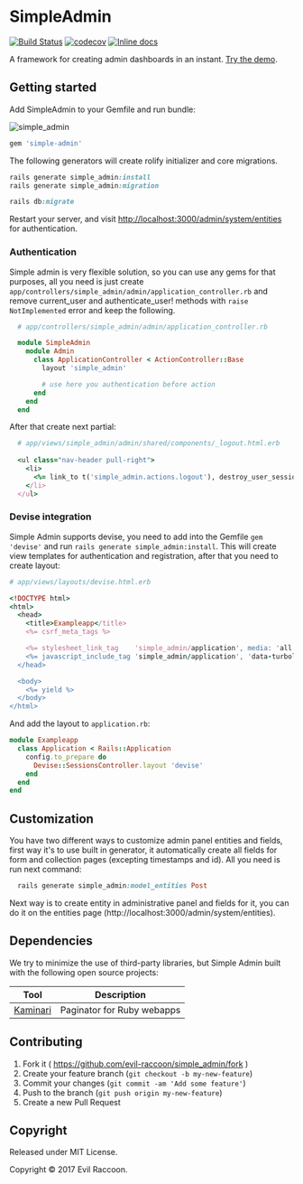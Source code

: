 # SimpleAdmin

[![Build Status](https://travis-ci.org/evil-raccoon/simple-admin.svg?branch=master)](https://travis-ci.org/evil-raccoon/simple-admin)
[![codecov](https://codecov.io/gh/evil-raccoon/simple_admin/branch/master/graph/badge.svg)](https://codecov.io/gh/evil-raccoon/simple_admin)
[![Inline docs](http://inch-ci.org/github/evil-raccoon/simple_admin.svg)](http://inch-ci.org/github/evil-raccoon/simple_admin)

A framework for creating admin dashboards in an instant.
[Try the demo][demo].

## Getting started
Add SimpleAdmin to your Gemfile and run bundle:

![simple_admin](https://i.imgur.com/s1fGVRq.png)

```ruby
gem 'simple-admin'
```

The following generators will create rolify initializer and core migrations.  

```ruby
rails generate simple_admin:install
rails generate simple_admin:migration

rails db:migrate
```

Restart your server, and visit [http://localhost:3000/admin/system/entities](http://localhost:3000/admin/system/entities) for authentication.

### Authentication

Simple admin is very flexible solution, so you can use any gems for that purposes, all you need is just create `app/controllers/simple_admin/admin/application_controller.rb` and remove current_user and authenticate_user! methods with `raise NotImplemented` error and keep the following.

```ruby
  # app/controllers/simple_admin/admin/application_controller.rb

  module SimpleAdmin
    module Admin
      class ApplicationController < ActionController::Base
        layout 'simple_admin'

        # use here you authentication before action  
      end
    end
  end
```

After that create next partial:

```ruby
  # app/views/simple_admin/admin/shared/components/_logout.html.erb
  
  <ul class="nav-header pull-right">
    <li>
      <%= link_to t('simple_admin.actions.logout'), destroy_user_session_path, method: :delete %>
    </li>
  </ul>
```

### Devise integration
Simple Admin supports devise, you need to add into the Gemfile `gem 'devise'` and run `rails generate simple_admin:install`. This will create view templates for authentication and registration, after that you need to create layout:

```ruby
# app/views/layouts/devise.html.erb

<!DOCTYPE html>
<html>
  <head>
    <title>Exampleapp</title>
    <%= csrf_meta_tags %>

    <%= stylesheet_link_tag    'simple_admin/application', media: 'all', 'data-turbolinks-track': 'reload' %>
    <%= javascript_include_tag 'simple_admin/application', 'data-turbolinks-track': 'reload' %>
  </head>

  <body>
    <%= yield %>
  </body>
</html>
```

And add the layout to `application.rb`:

```ruby
module Exampleapp
  class Application < Rails::Application
    config.to_prepare do
      Devise::SessionsController.layout 'devise'
    end
  end
end
```

## Customization
You have two different ways to customize admin panel entities and fields, first way it's to use built in generator, it automatically create all fields for form and collection pages (excepting timestamps and id). All you need is run next command:

```ruby
  rails generate simple_admin:model_entities Post
```
Next way is to create entity in administrative panel and fields for it, you can do it on the entities page (http://localhost:3000/admin/system/entities).

## Dependencies

We try to minimize the use of third-party libraries, but Simple Admin built with the following open source projects:

Tool                  | Description
--------------------- | -----------
[Kaminari]            | Paginator for Ruby webapps

[Kaminari]: https://github.com/kaminari/kaminari

## Contributing

1. Fork it ( https://github.com/evil-raccoon/simple_admin/fork )
2. Create your feature branch (`git checkout -b my-new-feature`)
3. Commit your changes (`git commit -am 'Add some feature'`)
4. Push to the branch (`git push origin my-new-feature`)
5. Create a new Pull Request


[CanCanCan]: https://github.com/CanCanCommunity/cancancan

## Copyright

Released under MIT License.

Copyright © 2017 Evil Raccoon.

[demo]: https://simpleadmin.herokuapp.com
